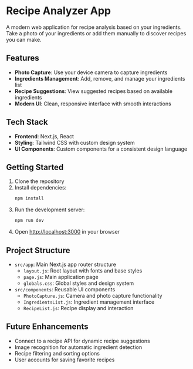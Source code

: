 # Recipe Analyzer App

A modern web application for recipe analysis based on your ingredients. Take a photo of your ingredients or add them manually to discover recipes you can make.

## Features

- **Photo Capture**: Use your device camera to capture ingredients
- **Ingredients Management**: Add, remove, and manage your ingredients list
- **Recipe Suggestions**: View suggested recipes based on available ingredients
- **Modern UI**: Clean, responsive interface with smooth interactions

## Tech Stack

- **Frontend**: Next.js, React
- **Styling**: Tailwind CSS with custom design system
- **UI Components**: Custom components for a consistent design language

## Getting Started

1. Clone the repository
2. Install dependencies:
   ```bash
   npm install
   ```
3. Run the development server:
   ```bash
   npm run dev
   ```
4. Open [http://localhost:3000](http://localhost:3000) in your browser

## Project Structure

- `src/app`: Main Next.js app router structure
  - `layout.js`: Root layout with fonts and base styles
  - `page.js`: Main application page
  - `globals.css`: Global styles and design system
- `src/components`: Reusable UI components
  - `PhotoCapture.js`: Camera and photo capture functionality
  - `IngredientsList.js`: Ingredient management interface
  - `RecipeList.js`: Recipe display and interaction

## Future Enhancements

- Connect to a recipe API for dynamic recipe suggestions
- Image recognition for automatic ingredient detection
- Recipe filtering and sorting options
- User accounts for saving favorite recipes
